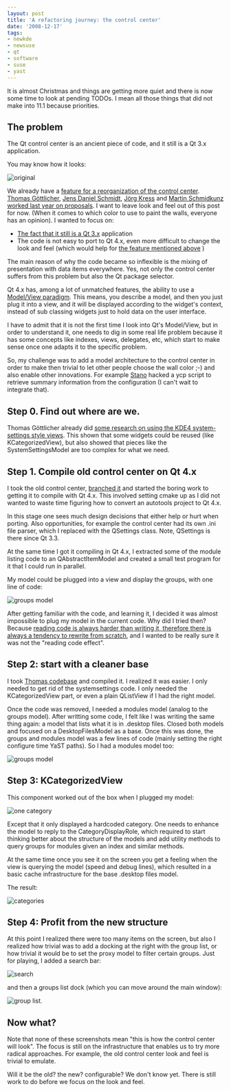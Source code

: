 ```yaml
---
layout: post
title: 'A refactoring journey: the control center'
date: '2008-12-17'
tags:
- newkde
- newsuse
- qt
- software
- suse
- yast
---
```


It is almost Christmas and things are getting more quiet and there is now some time to look at pending TODOs. I mean all those things that did not make into 11.1 because priorities.

## The problem

The Qt control center is an ancient piece of code, and it still is a Qt 3.x application.

You may know how it looks:

![original][12]

We already have a [feature for a reorganization of the control center][7]. [Thomas Göttlicher][15], [Jens Daniel Schmidt][16], [Jörg Kress][14] and [Martin Schmidkunz][16] [worked last year on proposals][8]. I want to leave look and feel out of this post for now. (When it comes to which color to use to paint the walls, everyone has an opinion). I wanted to focus on:

* [The fact that it still is a Qt 3.x][9] application  
* The code is not easy to port to Qt 4.x, even more difficult to change the look and feel (which would help for [the feature mentioned above][7] )

The main reason of why the code became so inflexible is the mixing of presentation with data items everywhere. Yes, not only the control center suffers from this problem but also the Qt package selector.

Qt 4.x has, among a lot of unmatched features, the ability to use a [Model/View paradigm][18]. This means, you describe a model, and then you just plug it into a view, and it will be displayed according to the widget's context, instead of sub classing widgets just to hold data on the user interface.

I have to admit that it is not the first time I look into Qt's Model/View, but in order to understand it, one needs to dig in some real life problem because it has some concepts like indexes, views, delegates, etc, which start to make sense once one adapts it to the specific problem.

So, my challenge was to add a model architecture to the control center in order to make then trivial to let other people choose the wall color ;-) and also enable other innovations. For example [Stano][19] hacked a ycp script to retrieve summary information from the configuration (I can't wait to integrate that).

## Step 0. Find out where are we.

Thomas Göttlicher already did [some research on using the KDE4 system-settings style views][11]. This shown that some widgets could be reused (like KCategorizedView), but also showed that pieces like the SystemSettingsModel are too complex for what we need.

## Step 1. Compile old control center on Qt 4.x

I took the old control center, [branched it][10] and started the boring work to getting it to compile with Qt 4.x. This involved setting cmake up as I did not wanted to waste time figuring how to convert an autotools project to Qt 4.x.

In this stage one sees much design decisions that either help or hurt when porting. Also opportunities, for example the control center had its own .ini file parser, which I replaced with the QSettings class. Note, QSettings is there since Qt 3.3.

At the same time I got it compiling in Qt 4.x, I extracted some of the module listing code to an QAbstractItemModel and created a small test program for it that I could run in parallel.

My model could be plugged into a view and display the groups, with one line of code:

![groups model][1]

After getting familiar with the code, and learning it, I decided it was almost impossible to plug my model in the current code. Why did I tried then? Because [reading code is always harder than writing it, therefore there is always a tendency to rewrite from scratch][13], and I wanted to be really sure it was not the "reading code effect".

## Step 2: start with a cleaner base

I took [Thomas codebase][11] and compiled it. I realized it was easier. I only needed to get rid of the systemsettings code. I only needed the KCategorizedView part, or even a plain QListView if I had the right model.

Once the code was removed, I needed a modules model (analog to the groups model). After writting some code, I felt like I was writing the same thing again: a model that lists what it is in .desktop files. Closed both models and focused on a DesktopFilesModel as a base. Once this was done, the groups and modules model was a few lines of code (mainly setting the right configure time YaST paths). So I had a modules model too:

![groups model][2]

## Step 3: KCategorizedView

This component worked out of the box when I plugged my model:

![one category][3]

Except that it only displayed a hardcoded category. One needs to enhance the model to reply to the CategoryDisplayRole, which required to start thinking better about the structure of the models and add utility methods to query groups for modules given an index and similar methods.

At the same time once you see it on the screen you get a feeling when the view is querying the model (speed and debug lines), which resulted in a basic cache infrastructure for the base .desktop files model.

The result:

![categories][4]

## Step 4: Profit from the new structure

At this point I realized there were too many items on the screen, but also I realized how trivial was to add a docking at the right with the group list, or how trivial it would be to set the proxy model to filter certain groups. Just for playing, I added a search bar:

![search][5]

and then a groups list dock (which you can move around the main window):

![group list][6].

## Now what?

Note that none of these screenshots mean "this is how the control center will look". The focus is still on the infrastructure that enables us to try more radical approaches. For example, the old control center look and feel is trivial to emulate.

Will it be the old? the new? configurable? We don't know yet. There is still work to do before we focus on the look and feel.

[1]: http://www.suse.de/~dmacvicar/screenshots/control-center-qt4/1-modulegroupsmodel.png  
 [2]: http://www.suse.de/~dmacvicar/screenshots/control-center-qt4/2-modulesmodel.png  
 [3]: http://www.suse.de/~dmacvicar/screenshots/control-center-qt4/3-onecategory.png  
 [4]: http://www.suse.de/~dmacvicar/screenshots/control-center-qt4/4-categories.png  
 [5]: http://www.suse.de/~dmacvicar/screenshots/control-center-qt4/5-searchbar.png  
 [6]: http://www.suse.de/~dmacvicar/screenshots/control-center-qt4/6-dockgroups.png  
 [7]: https://features.opensuse.org/?rm=feature_show&id=302306  
 [8]: http://en.opensuse.org/YaST/Development/New_Control_Center/  
 [9]: https://features.opensuse.org/?rm=feature_show&id=305550  
 [10]: http://svn.opensuse.org/svn/yast/branches/tmp/dmacvicar/control-center-qt4/  
 [11]: http://svn.opensuse.org/svn/yast/branches/tmp/tgoettlicher/yast2cc_rewrite/  
 [12]: http://www.suse.de/~dmacvicar/screenshots/control-center-qt4/0-original.png  
 [13]: http://www.joelonsoftware.com/articles/fog0000000069.html  
 [14]: http://joshs.littlecornerofthe.net/blog/  
 [15]: http://en.opensuse.org/User:Tgoettlicher  
 [16]: http://en.opensuse.org/User:Jdsn  
 [17]: http://en.opensuse.org/User:Mschmidkunz  
 [18]: http://doc.trolltech.com/4.4/model-view-programming.html  
 [19]: http://en.opensuse.org/User:Visnov

